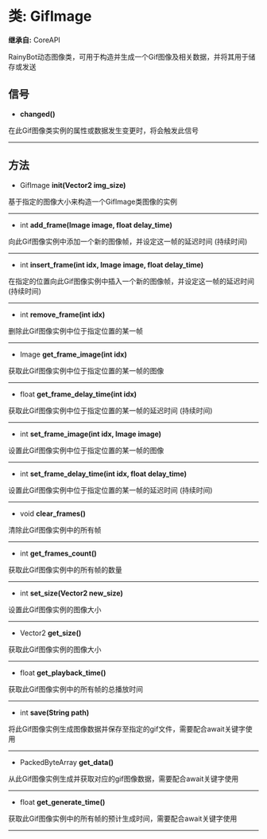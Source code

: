 # 类: GifImage  
  
**继承自:** CoreAPI  
  
RainyBot动态图像类，可用于构造并生成一个Gif图像及相关数据，并将其用于储存或发送  
  
## 信号 
  
- **changed()**  
  
在此Gif图像类实例的属性或数据发生变更时，将会触发此信号  
  
---  
  
## 方法 
  
- GifImage **init(Vector2 img_size)**  
  
基于指定的图像大小来构造一个GifImage类图像的实例  
  
---  
  
- int **add_frame(Image image, float delay_time)**  
  
向此Gif图像实例中添加一个新的图像帧，并设定这一帧的延迟时间 (持续时间)  
  
---  
  
- int **insert_frame(int idx, Image image, float delay_time)**  
  
在指定的位置向此Gif图像实例中插入一个新的图像帧，并设定这一帧的延迟时间 (持续时间)  
  
---  
  
- int **remove_frame(int idx)**  
  
删除此Gif图像实例中位于指定位置的某一帧  
  
---  
  
- Image **get_frame_image(int idx)**  
  
获取此Gif图像实例中位于指定位置的某一帧的图像  
  
---  
  
- float **get_frame_delay_time(int idx)**  
  
获取此Gif图像实例中位于指定位置的某一帧的延迟时间 (持续时间)  
  
---  
  
- int **set_frame_image(int idx, Image image)**  
  
设置此Gif图像实例中位于指定位置的某一帧的图像  
  
---  
  
- int **set_frame_delay_time(int idx, float delay_time)**  
  
设置此Gif图像实例中位于指定位置的某一帧的延迟时间 (持续时间)  
  
---  
  
- void **clear_frames()**  
  
清除此Gif图像实例中的所有帧  
  
---  
  
- int **get_frames_count()**  
  
获取此Gif图像实例中的所有帧的数量  
  
---  
  
- int **set_size(Vector2 new_size)**  
  
设置此Gif图像实例的图像大小  
  
---  
  
- Vector2 **get_size()**  
  
获取此Gif图像实例的图像大小  
  
---  
  
- float **get_playback_time()**  
  
获取此Gif图像实例中的所有帧的总播放时间  
  
---  
  
- int **save(String path)**  
  
将此Gif图像实例生成图像数据并保存至指定的gif文件，需要配合await关键字使用  
  
---  
  
- PackedByteArray **get_data()**  
  
从此Gif图像实例生成并获取对应的gif图像数据，需要配合await关键字使用  
  
---  
  
- float **get_generate_time()**  
  
获取此Gif图像实例中的所有帧的预计生成时间，需要配合await关键字使用  
  
---  
  

